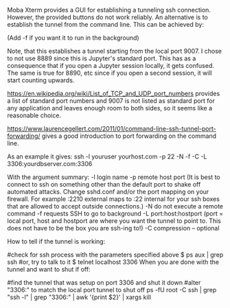 Moba Xterm provides a GUI for establishing a tunneling ssh connection. However, the provided buttons do not work reliably. An alternative is to establish the tunnel from the command line. This can be achieved by:

(Add -f if you want it to run in the background)

Note, that this establishes a tunnel starting from the local port 9007. I chose to not use 8889 since this is Jupyter's standard port. This has as a consequence that if you open a Jupyter session locally, it gets confused. The same is true for 8890, etc since if you open a second session, it will start counting upwards.

https://en.wikipedia.org/wiki/List_of_TCP_and_UDP_port_numbers provides a list of standard port numbers and 9007 is not listed as standard port for any application and leaves enough room to both sides, so it seems like a reasonable choice. 

https://www.laurencegellert.com/2011/01/command-line-ssh-tunnel-port-forwarding/ gives a good introduction to port forwarding on the command line.

As an example it gives:
ssh -l youruser yourhost.com -p 22 -N -f -C -L 3306:yourdbserver.com:3306

With the argument summary:
-l 	login name
-p 	remote host port (It is best to connect to ssh on something other than the default port to shake off automated attacks. Change sshd.conf and/or the port mapping on your firewall. For example :2210 external maps to :22 internal for your ssh boxes that are allowed to accept outside connections.)
-N 	do not execute a remote command
-f 	requests SSH to go to background
-L port:host:hostport 	(port = local port, host and hostport are where you want the tunnel to point to. This does not have to be the box you are ssh-ing to!)
-C 	compression – optional

How to tell if the tunnel is working:

#check for ssh process with the parameters specified above
$ ps aux | grep ssh
#or, try to talk to it
$ telnet localhost 3306
When you are done with the tunnel and want to shut if off:

#find the tunnel that was setup on port 3306 and shut it down
#alter "3306:" to match the local port tunnel to shut off
ps -fU root -C ssh | grep "ssh -l" | grep "3306:" | awk '{print $2}' | xargs kill
